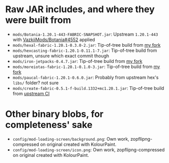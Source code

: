 # Raw JAR includes, and where they were built from
- `mods/Botania-1.20.1-443-FABRIC-SNAPSHOT.jar`: Upstream `1.20.1-443` with [VazkiiMods/Botania#4552](https://github.com/VazkiiMods/Botania/pull/4552) applied
- `mods/hexal-fabric-1.20.1-0.3.0-2.jar`: Tip-of-tree build from [my fork](https://github.com/TeawieTheMods/Hexal)
- `mods/hexcasting-fabric-1.20.1-0.11.1-7.jar`: Tip-of-tree build from upstream, unsure which exact commit though
- `mods/iron-jetpacks-0.4.7.jar`: Tip-of-tree build from [my fork](https://github.com/vgskye/IronJetpacks)
- `mods/moreiotas-fabric-1.20.1-0.1.0-3.jar`: Tip-of-tree build from [my fork](https://github.com/TeawieTheMods/MoreIotas)
- `mods/paucal-fabric-1.20.1-0.6.0.jar`: Probably from upstream hex's `libs/` folder? not sure
- `mods/create-fabric-0.5.1-f-build.1332+mc1.20.1.jar`: Tip-of-tree build from [upstream CI](https://github.com/Fabricators-of-Create/Create/actions/runs/8212527624)

# Other binary blobs, for completeness' sake
- `config/mod-loading-screen/background.png`: Own work, zopflipng-compressed on original created with KolourPaint.
- `config/mod-loading-screen/icon.png`: Own work, zopflipng-compressed on original created with KolourPaint.